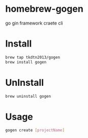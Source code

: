 # homebrew-gogen
go gin framework craete cli

# Install
```bash
brew tap tkdtn2013/gogen
brew install gogen 
```

# UnInstall
```bash
brew uninstall gogen
```

# Usage
```bash
gogen create [projectName]
```
